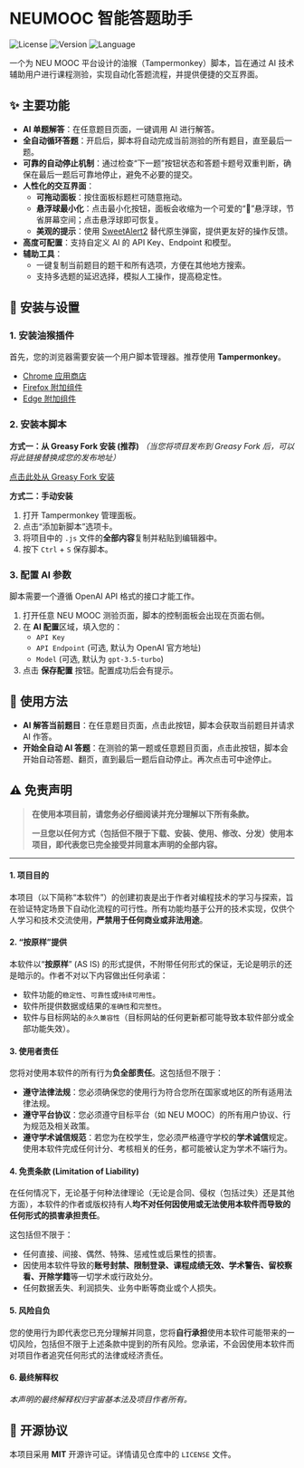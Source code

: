 # NEUMOOC 智能答题助手

![License](https://img.shields.io/badge/license-MIT-blue.svg)
![Version](https://img.shields.io/badge/version-1.0.0-brightgreen.svg)
![Language](https://img.shields.io/badge/language-JavaScript-yellow.svg)

一个为 NEU MOOC 平台设计的油猴（Tampermonkey）脚本，旨在通过 AI 技术辅助用户进行课程测验，实现自动化答题流程，并提供便捷的交互界面。


## ✨ 主要功能

- **AI 单题解答**：在任意题目页面，一键调用 AI 进行解答。
- **全自动循环答题**：开启后，脚本将自动完成当前测验的所有题目，直至最后一题。
- **可靠的自动停止机制**：通过检查“下一题”按钮状态和答题卡题号双重判断，确保在最后一题后可靠地停止，避免不必要的提交。
- **人性化的交互界面**：
  - **可拖动面板**：按住面板标题栏可随意拖动。
  - **悬浮球最小化**：点击最小化按钮，面板会收缩为一个可爱的“🤖”悬浮球，节省屏幕空间；点击悬浮球即可恢复。
  - **美观的提示**：使用 [SweetAlert2](https://sweetalert2.github.io/) 替代原生弹窗，提供更友好的操作反馈。
- **高度可配置**：支持自定义 AI 的 API Key、Endpoint 和模型。
- **辅助工具**：
  - 一键复制当前题目的题干和所有选项，方便在其他地方搜索。
  - 支持多选题的延迟选择，模拟人工操作，提高稳定性。

## 🚀 安装与设置

### 1. 安装油猴插件

首先，您的浏览器需要安装一个用户脚本管理器。推荐使用 **Tampermonkey**。

- [Chrome 应用商店](https://chrome.google.com/webstore/detail/tampermonkey/dhdgffkkebhmkfjojejmpbldmpobfkfo)
- [Firefox 附加组件](https://addons.mozilla.org/en-US/firefox/addon/tampermonkey/)
- [Edge 附加组件](https://microsoftedge.microsoft.com/addons/detail/tampermonkey/iikmkjmpaadaobahmlepeloendndfphd)

### 2. 安装本脚本

**方式一：从 Greasy Fork 安装 (推荐)**
*（当您将项目发布到 Greasy Fork 后，可以将此链接替换成您的发布地址）*

[点击此处从 Greasy Fork 安装](https://greasyfork.org/zh-CN/scripts/538664-neu-mooc-%E6%99%BA%E8%83%BD%E7%AD%94%E9%A2%98%E5%8A%A9%E6%89%8B-github-release)

**方式二：手动安装**
1.  打开 Tampermonkey 管理面板。
2.  点击“添加新脚本”选项卡。
3.  将项目中的 `.js` 文件的**全部内容**复制并粘贴到编辑器中。
4.  按下 `Ctrl` + `S` 保存脚本。

### 3. 配置 AI 参数

脚本需要一个遵循 OpenAI API 格式的接口才能工作。

1.  打开任意 NEU MOOC 测验页面，脚本的控制面板会出现在页面右侧。
2.  在 **AI 配置**区域，填入您的：
    - `API Key`
    - `API Endpoint` (可选, 默认为 OpenAI 官方地址)
    - `Model` (可选, 默认为 `gpt-3.5-turbo`)
3.  点击 **保存配置** 按钮。配置成功后会有提示。

## 📖 使用方法

- **AI 解答当前题目**：在任意题目页面，点击此按钮，脚本会获取当前题目并请求 AI 作答。
- **开始全自动 AI 答题**：在测验的第一题或任意题目页面，点击此按钮，脚本会开始自动答题、翻页，直到最后一题后自动停止。再次点击可中途停止。

## ⚠️ 免责声明

> **在使用本项目前，请您务必仔细阅读并充分理解以下所有条款。**
> 
> **一旦您以任何方式（包括但不限于下载、安装、使用、修改、分发）使用本项目，即代表您已完全接受并同意本声明的全部内容。**

---

#### 1. 项目目的
本项目（以下简称“本软件”）的创建初衷是出于作者对编程技术的学习与探索，旨在验证特定场景下自动化流程的可行性。所有功能均基于公开的技术实现，仅供个人学习和技术交流使用，**严禁用于任何商业或非法用途**。

#### 2. “按原样”提供
本软件以“**按原样**” (AS IS) 的形式提供，不附带任何形式的保证，无论是明示的还是暗示的。作者不对以下内容做出任何承诺：
- 软件功能的`稳定性`、`可靠性`或`持续可用性`。
- 软件所提供数据或结果的`准确性`和`完整性`。
- 软件与目标网站的`永久兼容性`（目标网站的任何更新都可能导致本软件部分或全部功能失效）。

#### 3. 使用者责任
您将对使用本软件的所有行为**负全部责任**。这包括但不限于：
- **遵守法律法规**：您必须确保您的使用行为符合您所在国家或地区的所有适用法律法规。
- **遵守平台协议**：您必须遵守目标平台（如 NEU MOOC）的所有用户协议、行为规范及相关政策。
- **遵守学术诚信规范**：若您为在校学生，您必须严格遵守学校的**学术诚信**规定。使用本软件完成任何计分、考核相关的任务，都可能被认定为学术不端行为。

#### 4. 免责条款 (Limitation of Liability)
在任何情况下，无论基于何种法律理论（无论是合同、侵权（包括过失）还是其他方面），本软件的作者或版权持有人**均不对任何因使用或无法使用本软件而导致的任何形式的损害承担责任**。

这包括但不限于：
* 任何直接、间接、偶然、特殊、惩戒性或后果性的损害。
* 因使用本软件导致的**账号封禁、限制登录、课程成绩无效、学术警告、留校察看、开除学籍**等一切学术或行政处分。
* 任何数据丢失、利润损失、业务中断等商业或个人损失。

#### 5. 风险自负
您的使用行为即代表您已充分理解并同意，您将**自行承担**使用本软件可能带来的一切风险，包括但不限于上述条款中提到的所有风险。您承诺，不会因使用本软件而对项目作者追究任何形式的法律或经济责任。

#### 6. 最终解释权
*本声明的最终解释权归宇宙基本法及项目作者所有。*

## 📄 开源协议

本项目采用 **MIT** 开源许可证。详情请见仓库中的 `LICENSE` 文件。
